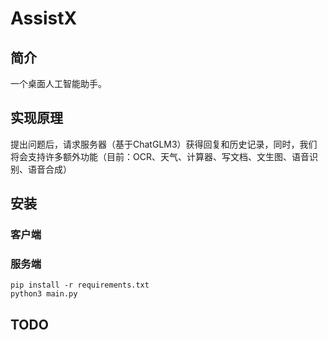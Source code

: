 # AssistX

## 简介 
一个桌面人工智能助手。

## 实现原理
提出问题后，请求服务器（基于ChatGLM3）获得回复和历史记录，同时，我们将会支持许多额外功能（目前：OCR、天气、计算器、写文档、文生图、语音识别、语音合成）

## 安装
### 客户端

### 服务端
```
pip install -r requirements.txt
python3 main.py
```

## TODO 